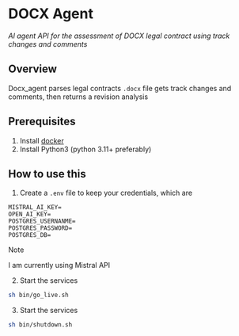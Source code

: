 # DOCX Agent
*AI agent API for the assessment of DOCX legal contract using track changes and comments*


## Overview
Docx_agent parses legal contracts `.docx` file gets track changes and comments, then returns a revision analysis

## Prerequisites
1. Install [docker](https://docs.docker.com/get-started/get-docker/)
2. Install Python3 (python 3.11+ preferably)

## How to use this
1. Create a `.env` file to keep your credentials, which are
```env
MISTRAL_AI_KEY=
OPEN_AI_KEY=
POSTGRES_USERNANME=
POSTGRES_PASSWORD=
POSTGRES_DB=
```
> [!Note]
> I am currently using Mistral API
2. Start the services
```sh
sh bin/go_live.sh
```
3. Start the services
```sh
sh bin/shutdown.sh
```


